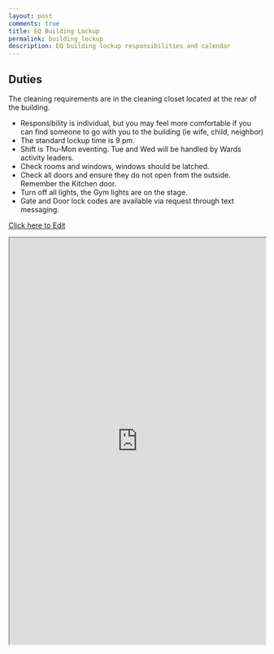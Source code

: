 ```yaml
---
layout: post
comments: true
title: EQ Building Lockup 
permalink: building_lockup
description: EQ building lockup responsibilities and calendar
---
```


## Duties
The cleaning requirements are in the cleaning closet located at the rear of the building.
- Responsibility is individual, but you may feel more comfortable if you can find someone to go with you to the building (ie wife, child, neighbor)
- The standard lockup time is 9 pm.
- Shift is Thu-Mon eventing. Tue and Wed will be handled by Wards activity leaders. 
- Check rooms and windows, windows should be latched.
- Check all doors and ensure they do not open from the outside.  Remember the Kitchen door.
- Turn off all lights, the Gym lights are on the stage.
- Gate and Door lock codes are available via request through text messaging.

[Click here to Edit](https://docs.google.com/spreadsheets/d/116XSccUGBkL95zZmVqLDV5BHL8IeD9X6yj7FDXoypaQ/edit#gid=0)

<iframe src="https://docs.google.com/spreadsheets/d/e/2PACX-1vRo6uI25gCRlqpIDAOmFEubD0VCIAL6TmP_fqsUDe4SM6PVmN9HmlkFQ9UDSGc9GslGCU3scvhdrOHj/pubhtml?widget=true&amp;headers=false" style="width:100%; height:800px;i"></iframe>
